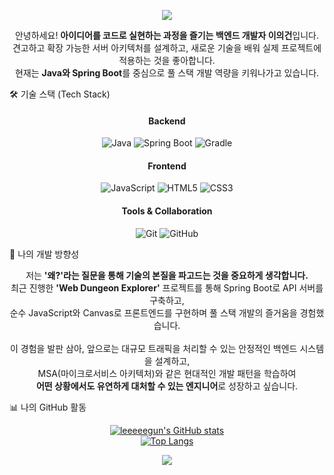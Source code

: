 <!-- 헤더 -->
<p align="center">
<a href="https://github.com/leeeeegun">
<img src="https://www.google.com/search?q=https://capsule-render.vercel.app/api%3Ftype%3Dwaving%26color%3Dgradient%26height%3D300%26section%3Dheader%26text%3DHello, I'm Eui-geon!&fontSize=70&fontAlignY=38&animation=fadeIn" />
</a>
</p>

<!-- 소개 -->
<div align="center">
<p>
안녕하세요! <strong>아이디어를 코드로 실현하는 과정을 즐기는 백엔드 개발자 이의건</strong>입니다.<br>
견고하고 확장 가능한 서버 아키텍처를 설계하고, 새로운 기술을 배워 실제 프로젝트에 적용하는 것을 좋아합니다.<br>
현재는 <strong>Java와 Spring Boot</strong>를 중심으로 풀 스택 개발 역량을 키워나가고 있습니다.
</p>
</div>

<!-- 기술 -->

🛠️ 기술 스택 (Tech Stack)
<div align="center">

<h4>Backend</h4>
<p>
<!-- 백엔드 -->
<img src="https://www.google.com/search?q=https://img.shields.io/badge/Java-007396%3Fstyle%3Dfor-the-badge%26logo%3Djava%26logoColor%3Dwhite" alt="Java"/>
<img src="https://www.google.com/search?q=https://img.shields.io/badge/Spring_Boot-6DB33F%3Fstyle%3Dfor-the-badge%26logo%3Dspring-boot%26logoColor%3Dwhite" alt="Spring Boot"/>
<img src="https://www.google.com/search?q=https://img.shields.io/badge/Gradle-02303A%3Fstyle%3Dfor-the-badge%26logo%3Dgradle%26logoColor%3Dwhite" alt="Gradle"/>
</p>

<h4>Frontend</h4>
<p>
<!-- 프론트엔드 -->
<img src="https://www.google.com/search?q=https://img.shields.io/badge/JavaScript-F7DF1E%3Fstyle%3Dfor-the-badge%26logo%3Djavascript%26logoColor%3Dblack" alt="JavaScript"/>
<img src="https://www.google.com/search?q=https://img.shields.io/badge/HTML5-E34F26%3Fstyle%3Dfor-the-badge%26logo%3Dhtml5%26logoColor%3Dwhite" alt="HTML5"/>
<img src="https://www.google.com/search?q=https://img.shields.io/badge/CSS3-1572B6%3Fstyle%3Dfor-the-badge%26logo%3Dcss3%26logoColor%3Dwhite" alt="CSS3"/>
</p>

<h4>Tools & Collaboration</h4>
<p>
<!-- 개발 -->
<img src="https://www.google.com/search?q=https://img.shields.io/badge/Git-F05032%3Fstyle%3Dfor-the-badge%26logo%3Dgit%26logoColor%3Dwhite" alt="Git"/>
<img src="https://www.google.com/search?q=https://img.shields.io/badge/GitHub-181717%3Fstyle%3Dfor-the-badge%26logo%3Dgithub%26logoColor%3Dwhite" alt="GitHub"/>
</p>

</div>

<!-- 개발 방향성 -->

🚀 나의 개발 방향성
<div align="center">
<p>
저는 <strong>'왜?'라는 질문을 통해 기술의 본질을 파고드는 것을 중요하게 생각합니다.</strong><br>
최근 진행한 <strong>'Web Dungeon Explorer'</strong> 프로젝트를 통해 Spring Boot로 API 서버를 구축하고,<br>
순수 JavaScript와 Canvas로 프론트엔드를 구현하며 풀 스택 개발의 즐거움을 경험했습니다.<br><br>
이 경험을 발판 삼아, 앞으로는 대규모 트래픽을 처리할 수 있는 안정적인 백엔드 시스템을 설계하고,<br>
MSA(마이크로서비스 아키텍처)와 같은 현대적인 개발 패턴을 학습하여<br>
<strong>어떤 상황에서도 유연하게 대처할 수 있는 엔지니어</strong>로 성장하고 싶습니다.
</p>
</div>

<!-- GitHub 통계 -->

📊 나의 GitHub 활동
<div align="center">
<p>
<!-- GitHub 활동 통계 -->
<a href="https://github.com/leeeeegun">
<img src="https://www.google.com/search?q=https://github-readme-stats.vercel.app/api%3Fusername%3Dleeeeegun%26show_icons%3Dtrue%26theme%3Dtokyonight%26count_private%3Dtrue%26include_all_commits%3Dtrue" alt="leeeeegun's GitHub stats" />
</a>
<br>
<a href="https://github.com/leeeeegun">
<img src="https://www.google.com/search?q=https://github-readme-stats.vercel.app/api/top-langs/%3Fusername%3Dleeeeegun%26layout%3Dcompact%26theme%3Dtokyonight" alt="Top Langs" />
</a>
</p>
</div>

<!-- 푸터 프로필의 배너 -->

<p align="center">
<img src="https://www.google.com/search?q=https://capsule-render.vercel.app/api%3Ftype%3Dwaving%26color%3Dgradient%26height%3D200%26section%3Dfooter" />
</p>
